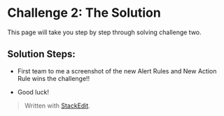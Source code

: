 
# Challenge 2: The Solution

This page will take you step by step through solving challenge two.

## Solution Steps:
- First team to me a screenshot of the new Alert Rules and New Action Rule wins the challenge!!

  

  

- Good luck!

  

  



> Written with [StackEdit](https://stackedit.io/).
